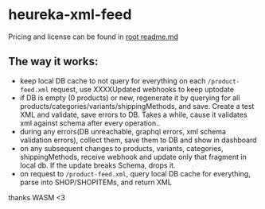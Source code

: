 # heureka-xml-feed

Pricing and license can be found in [root readme.md](https://github.com/djkato/saleor-apps-rs/tree/master/README.md)

## The way it works:

- keep local DB cache to not query for everything on each `/product-feed.xml` request, use XXXXUpdated webhooks to keep uptodate
- if DB is empty (0 products) or new, regenerate it by querying for all products/categories/variants/shippingMethods, and save. Create a test XML and validate, save errors to DB. Takes a while, cause it validates xml against schema after every operation..
- during any errors(DB unreachable, graphql errors, xml schema validation errors), collect them, save them to DB and show in dashboard
- on any subsequent changes to products, variants, categories, shippingMethods, receive webhook and update only that fragment in local db. If the update breaks Schema, drops it.
- on request to `/product-feed.xml`, query local DB cache for everything, parse into SHOP/SHOPITEMs, and return XML

thanks WASM <3
